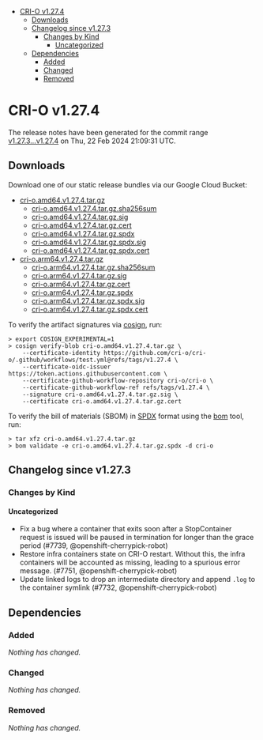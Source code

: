 - [CRI-O v1.27.4](#cri-o-v1274)
  - [Downloads](#downloads)
  - [Changelog since v1.27.3](#changelog-since-v1273)
    - [Changes by Kind](#changes-by-kind)
      - [Uncategorized](#uncategorized)
  - [Dependencies](#dependencies)
    - [Added](#added)
    - [Changed](#changed)
    - [Removed](#removed)

# CRI-O v1.27.4

The release notes have been generated for the commit range
[v1.27.3...v1.27.4](https://github.com/cri-o/cri-o/compare/v1.27.3...v1.27.4) on Thu, 22 Feb 2024 21:09:31 UTC.

## Downloads

Download one of our static release bundles via our Google Cloud Bucket:

- [cri-o.amd64.v1.27.4.tar.gz](https://storage.googleapis.com/cri-o/artifacts/cri-o.amd64.v1.27.4.tar.gz)
  - [cri-o.amd64.v1.27.4.tar.gz.sha256sum](https://storage.googleapis.com/cri-o/artifacts/cri-o.amd64.v1.27.4.tar.gz.sha256sum)
  - [cri-o.amd64.v1.27.4.tar.gz.sig](https://storage.googleapis.com/cri-o/artifacts/cri-o.amd64.v1.27.4.tar.gz.sig)
  - [cri-o.amd64.v1.27.4.tar.gz.cert](https://storage.googleapis.com/cri-o/artifacts/cri-o.amd64.v1.27.4.tar.gz.cert)
  - [cri-o.amd64.v1.27.4.tar.gz.spdx](https://storage.googleapis.com/cri-o/artifacts/cri-o.amd64.v1.27.4.tar.gz.spdx)
  - [cri-o.amd64.v1.27.4.tar.gz.spdx.sig](https://storage.googleapis.com/cri-o/artifacts/cri-o.amd64.v1.27.4.tar.gz.spdx.sig)
  - [cri-o.amd64.v1.27.4.tar.gz.spdx.cert](https://storage.googleapis.com/cri-o/artifacts/cri-o.amd64.v1.27.4.tar.gz.spdx.cert)
- [cri-o.arm64.v1.27.4.tar.gz](https://storage.googleapis.com/cri-o/artifacts/cri-o.arm64.v1.27.4.tar.gz)
  - [cri-o.arm64.v1.27.4.tar.gz.sha256sum](https://storage.googleapis.com/cri-o/artifacts/cri-o.arm64.v1.27.4.tar.gz.sha256sum)
  - [cri-o.arm64.v1.27.4.tar.gz.sig](https://storage.googleapis.com/cri-o/artifacts/cri-o.arm64.v1.27.4.tar.gz.sig)
  - [cri-o.arm64.v1.27.4.tar.gz.cert](https://storage.googleapis.com/cri-o/artifacts/cri-o.arm64.v1.27.4.tar.gz.cert)
  - [cri-o.arm64.v1.27.4.tar.gz.spdx](https://storage.googleapis.com/cri-o/artifacts/cri-o.arm64.v1.27.4.tar.gz.spdx)
  - [cri-o.arm64.v1.27.4.tar.gz.spdx.sig](https://storage.googleapis.com/cri-o/artifacts/cri-o.arm64.v1.27.4.tar.gz.spdx.sig)
  - [cri-o.arm64.v1.27.4.tar.gz.spdx.cert](https://storage.googleapis.com/cri-o/artifacts/cri-o.arm64.v1.27.4.tar.gz.spdx.cert)

To verify the artifact signatures via [cosign](https://github.com/sigstore/cosign), run:

```console
> export COSIGN_EXPERIMENTAL=1
> cosign verify-blob cri-o.amd64.v1.27.4.tar.gz \
    --certificate-identity https://github.com/cri-o/cri-o/.github/workflows/test.yml@refs/tags/v1.27.4 \
    --certificate-oidc-issuer https://token.actions.githubusercontent.com \
    --certificate-github-workflow-repository cri-o/cri-o \
    --certificate-github-workflow-ref refs/tags/v1.27.4 \
    --signature cri-o.amd64.v1.27.4.tar.gz.sig \
    --certificate cri-o.amd64.v1.27.4.tar.gz.cert
```

To verify the bill of materials (SBOM) in [SPDX](https://spdx.org) format using the [bom](https://sigs.k8s.io/bom) tool, run:

```console
> tar xfz cri-o.amd64.v1.27.4.tar.gz
> bom validate -e cri-o.amd64.v1.27.4.tar.gz.spdx -d cri-o
```

## Changelog since v1.27.3

### Changes by Kind

#### Uncategorized
 - Fix a bug where a container that exits soon after a StopContainer request is issued will be paused in termination for longer than the grace period (#7739, @openshift-cherrypick-robot)
 - Restore infra containers state on CRI-O restart. Without this, the infra containers will be accounted as missing, leading to a spurious error message. (#7751, @openshift-cherrypick-robot)
 - Update linked logs to drop an intermediate directory and append `.log` to the container symlink (#7732, @openshift-cherrypick-robot)

## Dependencies

### Added
_Nothing has changed._

### Changed
_Nothing has changed._

### Removed
_Nothing has changed._
